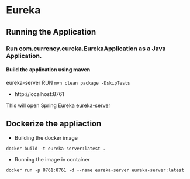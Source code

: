 # Eureka

## Running the Application

### Run com.currency.eureka.EurekaApplication as a Java Application.

#### Build the application using maven
eureka-server
RUN
`
mvn clean package -DskipTests
`
* http://localhost:8761 

This will open Spring Eureka [eureka-server](https://spring.io/guides/gs/service-registration-and-discovery/)


## Dockerize the appliaction

* Building the docker image

```
docker build -t eureka-server:latest .
```

* Running the image in container

```
docker run -p 8761:8761 -d --name eureka-server eureka-server:latest
```
